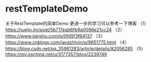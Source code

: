 # restTemplateDemo
关于RestTemplate的简单Demo
更进一步的学习可以参考一下博客
（1）https://juejin.im/post/5b717eab6fb9a0096e21cc24
（2）https://www.jianshu.com/p/0fd5f3f64137
（3）https://www.cnblogs.com/javazhiyin/p/9851775.html
（4）https://blog.csdn.net/qq_35981283/article/details/82056285
（5）https://my.oschina.net/u/3177357/blog/2239749
